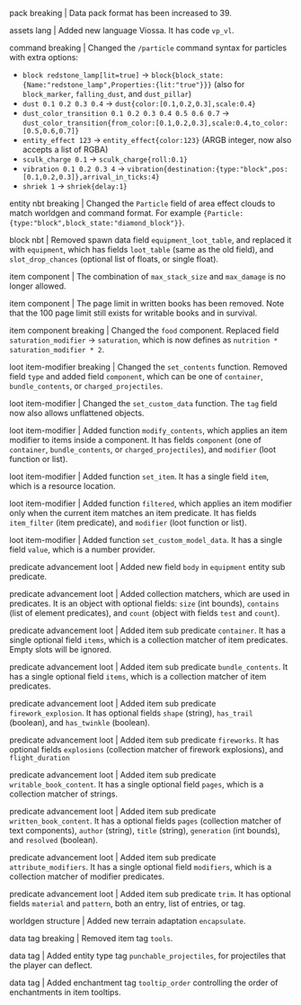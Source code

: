 pack breaking | Data pack format has been increased to 39.

assets lang | Added new language Viossa. It has code `vp_vl`.

command breaking | Changed the `/particle` command syntax for particles with extra options:
* `block redstone_lamp[lit=true]` -> `block{block_state:{Name:"redstone_lamp",Properties:{lit:"true"}}}` (also for `block_marker`, `falling_dust`, and `dust_pillar`)
* `dust 0.1 0.2 0.3 0.4` -> `dust{color:[0.1,0.2,0.3],scale:0.4}`
* `dust_color_transition 0.1 0.2 0.3 0.4 0.5 0.6 0.7` -> `dust_color_transition{from_color:[0.1,0.2,0.3],scale:0.4,to_color:[0.5,0.6,0.7]}`
* `entity_effect 123` -> `entity_effect{color:123}` (ARGB integer, now also accepts a list of RGBA)
* `sculk_charge 0.1` -> `sculk_charge{roll:0.1}`
* `vibration 0.1 0.2 0.3 4` -> `vibration{destination:{type:"block",pos:[0.1,0.2,0.3]},arrival_in_ticks:4}`
* `shriek 1` -> `shriek{delay:1}`

entity nbt breaking | Changed the `Particle` field of area effect clouds to match worldgen and command format. For example `{Particle:{type:"block",block_state:"diamond_block"}}`.

block nbt | Removed spawn data field `equipment_loot_table`, and replaced it with `equipment`, which has fields `loot_table` (same as the old field), and `slot_drop_chances` (optional list of floats, or single float).

item component | The combination of `max_stack_size` and `max_damage` is no longer allowed.

item component | The page limit in written books has been removed. Note that the 100 page limit still exists for writable books and in survival.

item component breaking | Changed the `food` component. Replaced field `saturation_modifier` -> `saturation`, which is now defines as `nutrition * saturation_modifier * 2`.

loot item-modifier breaking | Changed the `set_contents` function. Removed field `type` and added field `component`, which can be one of `container`, `bundle_contents`, or `charged_projectiles`.

loot item-modifier | Changed the `set_custom_data` function. The `tag` field now also allows unflattened objects.

loot item-modifier | Added function `modify_contents`, which applies an item modifier to items inside a component. It has fields `component` (one of `container`, `bundle_contents`, or `charged_projectiles`), and `modifier` (loot function or list).

loot item-modifier | Added function `set_item`. It has a single field `item`, which is a resource location.

loot item-modifier | Added function `filtered`, which applies an item modifier only when the current item matches an item predicate. It has fields `item_filter` (item predicate), and `modifier` (loot function or list).

loot item-modifier | Added function `set_custom_model_data`. It has a single field `value`, which is a number provider.

predicate advancement loot | Added new field `body` in `equipment` entity sub predicate.

predicate advancement loot | Added collection matchers, which are used in predicates. It is an object with optional fields: `size` (int bounds), `contains` (list of element predicates), and `count` (object with fields `test` and `count`).

predicate advancement loot | Added item sub predicate `container`. It has a single optional field `items`, which is a collection matcher of item predicates. Empty slots will be ignored.

predicate advancement loot | Added item sub predicate `bundle_contents`. It has a single optional field `items`, which is a collection matcher of item predicates.

predicate advancement loot | Added item sub predicate `firework_explosion`. It has optional fields `shape` (string), `has_trail` (boolean), and `has_twinkle` (boolean).

predicate advancement loot | Added item sub predicate `fireworks`. It has optional fields `explosions` (collection matcher of firework explosions), and `flight_duration`

predicate advancement loot | Added item sub predicate `writable_book_content`. It has a single optional field `pages`, which is a collection matcher of strings.

predicate advancement loot | Added item sub predicate `written_book_content`. It has a optional fields `pages` (collection matcher of text components), `author` (string), `title` (string), `generation` (int bounds), and `resolved` (boolean).

predicate advancement loot | Added item sub predicate `attribute_modifiers`. It has a single optional field `modifiers`, which is a collection matcher of modifier predicates.

predicate advancement loot | Added item sub predicate `trim`. It has optional fields `material` and `pattern`, both an entry, list of entries, or tag.

worldgen structure | Added new terrain adaptation `encapsulate`.

data tag breaking | Removed item tag `tools`.

data tag | Added entity type tag `punchable_projectiles`, for projectiles that the player can deflect.

data tag | Added enchantment tag `tooltip_order` controlling the order of enchantments in item tooltips.
